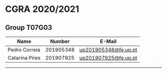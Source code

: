 # CGRA 2020/2021

## Group T07G03

| Name             | Number    | E-Mail               |
| ---------------- | --------- | -------------------- |
| Pedro Correia    | 201905348 | up201905348@fe.up.pt |
| Catarina Pires   | 201907925 | up201907925@fe.up.pt |

----
